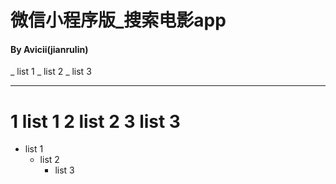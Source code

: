 # 微信小程序版_搜索电影app

#### By Avicii(jianrulin)

_ list 1
_ list 2
_ list 3
_____________________
1 list 1
2 list 2
3 list 3
=====================
* list 1
	* list 2
		* list 3